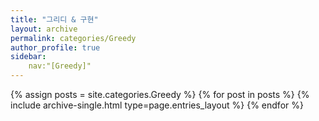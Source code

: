 ```yaml
---
title: "그리디 & 구현"
layout: archive
permalink: categories/Greedy
author_profile: true
sidebar:
    nav:"[Greedy]"
---
```



{% assign posts = site.categories.Greedy %}
{% for post in posts %} {% include archive-single.html type=page.entries_layout %} {% endfor %}
